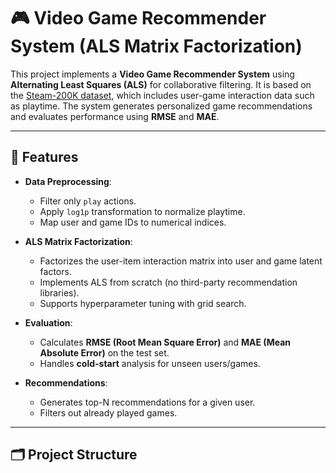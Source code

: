 # 🎮 Video Game Recommender System (ALS Matrix Factorization)

This project implements a **Video Game Recommender System** using **Alternating Least Squares (ALS)** for collaborative filtering. It is based on the [Steam-200K dataset](https://www.kaggle.com/datasets/tamber/steam-video-games), which includes user-game interaction data such as playtime. The system generates personalized game recommendations and evaluates performance using **RMSE** and **MAE**.

---

## 🚀 Features
- **Data Preprocessing**:
  - Filter only `play` actions.
  - Apply `log1p` transformation to normalize playtime.
  - Map user and game IDs to numerical indices.

- **ALS Matrix Factorization**:
  - Factorizes the user-item interaction matrix into user and game latent factors.
  - Implements ALS from scratch (no third-party recommendation libraries).
  - Supports hyperparameter tuning with grid search.

- **Evaluation**:
  - Calculates **RMSE (Root Mean Square Error)** and **MAE (Mean Absolute Error)** on the test set.
  - Handles **cold-start** analysis for unseen users/games.

- **Recommendations**:
  - Generates top-N recommendations for a given user.
  - Filters out already played games.

---

## 🗂 Project Structure
